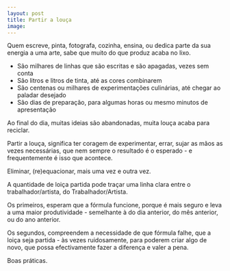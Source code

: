 ```yaml
---
layout: post
title: Partir a louça 
image:
---
```

Quem escreve, pinta, fotografa, cozinha, ensina, ou dedica parte da sua energia a uma arte, sabe que muito do que produz acaba no lixo. 

+ São milhares de linhas que são escritas e são apagadas, vezes sem conta
+ São litros e litros de tinta, até as cores combinarem
+ São centenas ou milhares de experimentações culinárias, até chegar ao paladar desejado
+ São dias de preparação, para algumas horas ou mesmo minutos de apresentação

Ao final do dia, muitas ideias são abandonadas, muita louça acaba para reciclar. 

Partir a louça, significa ter coragem de experimentar, errar, sujar as mãos as vezes necessárias, que nem sempre o resultado é o esperado - e frequentemente é isso que acontece. 

Eliminar, (re)equacionar, mais uma vez e outra vez. 

A quantidade de loiça partida pode traçar uma linha clara entre o trabalhador/artista, do Trabalhador/Artista.

Os primeiros, esperam que a fórmula funcione, porque é mais seguro e leva a uma maior produtividade - semelhante à do dia anterior, do mês anterior, ou do ano anterior. 

Os segundos, compreendem a necessidade de que fórmula falhe, que a loiça seja partida - às vezes ruidosamente, para poderem criar algo de novo, que possa efectivamente fazer a diferença e valer a pena. 

Boas práticas. 